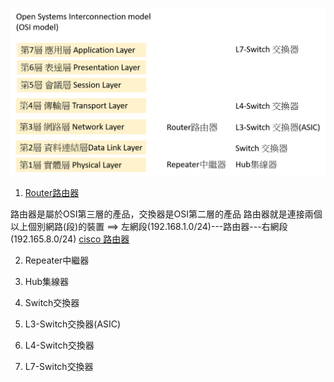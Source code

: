![http](網路設備.png)








1. [Router路由器](https://zh.wikipedia.org/wiki/%E8%B7%AF%E7%94%B1%E5%99%A8)

路由器是屬於OSI第三層的產品，交換器是OSI第二層的產品
路由器就是連接兩個以上個別網路(段)的裝置 ==> 左網段(192.168.1.0/24)---路由器---右網段(192.165.8.0/24)
[cisco 路由器](https://www.cisco.com/c/en/us/products/routers/900-series-integrated-services-routers-isr/index.html)

2. Repeater中繼器

3. Hub集線器

4. Switch交換器

5. L3-Switch交換器(ASIC)

6. L4-Switch交換器

7. L7-Switch交換器

